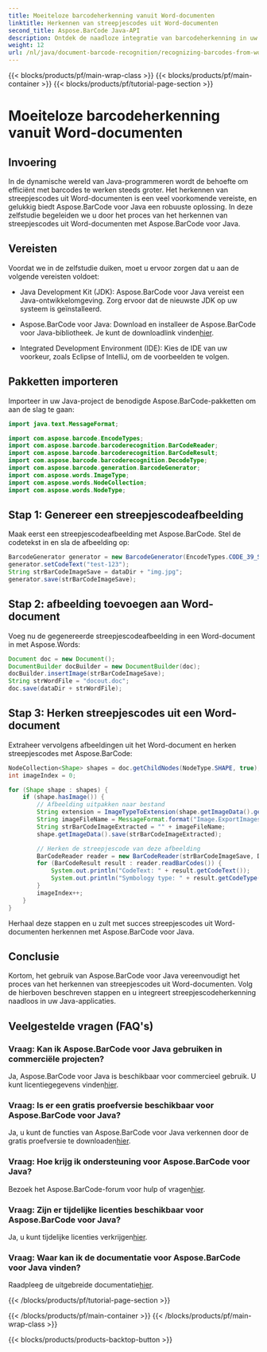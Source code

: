 ```yaml
---
title: Moeiteloze barcodeherkenning vanuit Word-documenten
linktitle: Herkennen van streepjescodes uit Word-documenten
second_title: Aspose.BarCode Java-API
description: Ontdek de naadloze integratie van barcodeherkenning in uw Java-applicaties met Aspose.BarCode. Volg deze tutorial om streepjescodes uit Word-documenten te herkennen.
weight: 12
url: /nl/java/document-barcode-recognition/recognizing-barcodes-from-word/
---
```


{{< blocks/products/pf/main-wrap-class >}}
{{< blocks/products/pf/main-container >}}
{{< blocks/products/pf/tutorial-page-section >}}

# Moeiteloze barcodeherkenning vanuit Word-documenten


## Invoering

In de dynamische wereld van Java-programmeren wordt de behoefte om efficiënt met barcodes te werken steeds groter. Het herkennen van streepjescodes uit Word-documenten is een veel voorkomende vereiste, en gelukkig biedt Aspose.BarCode voor Java een robuuste oplossing. In deze zelfstudie begeleiden we u door het proces van het herkennen van streepjescodes uit Word-documenten met Aspose.BarCode voor Java.

## Vereisten

Voordat we in de zelfstudie duiken, moet u ervoor zorgen dat u aan de volgende vereisten voldoet:

- Java Development Kit (JDK): Aspose.BarCode voor Java vereist een Java-ontwikkelomgeving. Zorg ervoor dat de nieuwste JDK op uw systeem is geïnstalleerd.

-  Aspose.BarCode voor Java: Download en installeer de Aspose.BarCode voor Java-bibliotheek. Je kunt de downloadlink vinden[hier](https://releases.aspose.com/barcode/java/).

- Integrated Development Environment (IDE): Kies de IDE van uw voorkeur, zoals Eclipse of IntelliJ, om de voorbeelden te volgen.

## Pakketten importeren

Importeer in uw Java-project de benodigde Aspose.BarCode-pakketten om aan de slag te gaan:

```java
import java.text.MessageFormat;

import com.aspose.barcode.EncodeTypes;
import com.aspose.barcode.barcoderecognition.BarCodeReader;
import com.aspose.barcode.barcoderecognition.BarCodeResult;
import com.aspose.barcode.barcoderecognition.DecodeType;
import com.aspose.barcode.generation.BarcodeGenerator;
import com.aspose.words.ImageType;
import com.aspose.words.NodeCollection;
import com.aspose.words.NodeType;
```

## Stap 1: Genereer een streepjescodeafbeelding

Maak eerst een streepjescodeafbeelding met Aspose.BarCode. Stel de codetekst in en sla de afbeelding op:

```java
BarcodeGenerator generator = new BarcodeGenerator(EncodeTypes.CODE_39_STANDARD);
generator.setCodeText("test-123");
String strBarCodeImageSave = dataDir + "img.jpg";
generator.save(strBarCodeImageSave);
```

## Stap 2: afbeelding toevoegen aan Word-document

Voeg nu de gegenereerde streepjescodeafbeelding in een Word-document in met Aspose.Words:

```java
Document doc = new Document();
DocumentBuilder docBuilder = new DocumentBuilder(doc);
docBuilder.insertImage(strBarCodeImageSave);
String strWordFile = "docout.doc";
doc.save(dataDir + strWordFile);
```

## Stap 3: Herken streepjescodes uit een Word-document

Extraheer vervolgens afbeeldingen uit het Word-document en herken streepjescodes met Aspose.BarCode:

```java
NodeCollection<Shape> shapes = doc.getChildNodes(NodeType.SHAPE, true);
int imageIndex = 0;

for (Shape shape : shapes) {
    if (shape.hasImage()) {
        // Afbeelding uitpakken naar bestand
        String extension = ImageTypeToExtension(shape.getImageData().getImageType());
        String imageFileName = MessageFormat.format("Image.ExportImages.{0} Out.{1}", imageIndex, extension);
        String strBarCodeImageExtracted = "" + imageFileName;
        shape.getImageData().save(strBarCodeImageExtracted);

        // Herken de streepjescode van deze afbeelding
        BarCodeReader reader = new BarCodeReader(strBarCodeImageSave, DecodeType.CODE_39_STANDARD);
        for (BarCodeResult result : reader.readBarCodes()) {
            System.out.println("CodeText: " + result.getCodeText());
            System.out.println("Symbology type: " + result.getCodeType());
        }
        imageIndex++;
    }
}
```

Herhaal deze stappen en u zult met succes streepjescodes uit Word-documenten herkennen met Aspose.BarCode voor Java.

## Conclusie

Kortom, het gebruik van Aspose.BarCode voor Java vereenvoudigt het proces van het herkennen van streepjescodes uit Word-documenten. Volg de hierboven beschreven stappen en u integreert streepjescodeherkenning naadloos in uw Java-applicaties.

## Veelgestelde vragen (FAQ's)

### Vraag: Kan ik Aspose.BarCode voor Java gebruiken in commerciële projecten?
 Ja, Aspose.BarCode voor Java is beschikbaar voor commercieel gebruik. U kunt licentiegegevens vinden[hier](https://purchase.aspose.com/buy).

### Vraag: Is er een gratis proefversie beschikbaar voor Aspose.BarCode voor Java?
 Ja, u kunt de functies van Aspose.BarCode voor Java verkennen door de gratis proefversie te downloaden[hier](https://releases.aspose.com/).

### Vraag: Hoe krijg ik ondersteuning voor Aspose.BarCode voor Java?
Bezoek het Aspose.BarCode-forum voor hulp of vragen[hier](https://forum.aspose.com/c/barcode/13).

### Vraag: Zijn er tijdelijke licenties beschikbaar voor Aspose.BarCode voor Java?
 Ja, u kunt tijdelijke licenties verkrijgen[hier](https://purchase.aspose.com/temporary-license/).

### Vraag: Waar kan ik de documentatie voor Aspose.BarCode voor Java vinden?
 Raadpleeg de uitgebreide documentatie[hier](https://reference.aspose.com/barcode/java/).

{{< /blocks/products/pf/tutorial-page-section >}}

{{< /blocks/products/pf/main-container >}}
{{< /blocks/products/pf/main-wrap-class >}}

{{< blocks/products/products-backtop-button >}}
